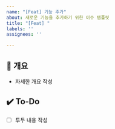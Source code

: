 ```yaml
---
name: "[Feat] 기능 추가"
about: 새로운 기능을 추가하기 위한 이슈 템플릿
title: "[Feat] "
labels: ''
assignees: ''

---
```


## 📝 개요
- 자세한 개요 작성

## ✔️ To-Do
- [ ] 투두 내용 작성
